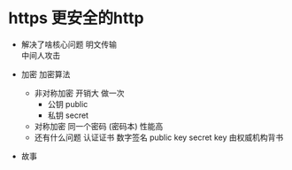 # https 更安全的http

- 解决了啥核心问题
  明文传输  
  中间人攻击
- 加密
  加密算法 
  - 非对称加密 开销大  做一次 
    - 公钥 public
    - 私钥 secret
  - 对称加密
    同一个密码  (密码本)  性能高
  - 还有什么问题
    认证证书 数字签名 
    public key
    secret key 由权威机构背书
    

- 故事